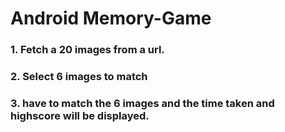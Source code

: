 # Android Memory-Game
### 1. Fetch a 20 images from a url.
### 2. Select 6 images to match
### 3. have to match the 6 images and the time taken and highscore will be displayed.
